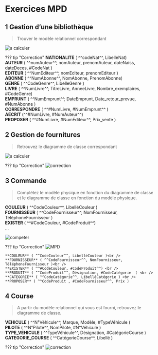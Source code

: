 # Exercices MPD

## 1 Gestion d’une bibliothèque

> Trouver le modèle relationnel correspondant

![a calculer](./data/MPD_bibli.png)

??? tip "Correction"
    **NATIONALITE** ( ^^codeNat^^, LibelleNat)<br />
    **AUTEUR** ( ^^numAuteur^^, nomAuteur, prenomAuteur, dateNaiss, dateDeces, #CodeNat )<br />
    **EDITEUR** ( ^^NumEditeur^^, nomEditeur, prenomEditeur )<br />
    **ABONNE** ( ^^NumAbonne^^, NomAbonne, PrenomAbonne)<br />
    **GENRE** ( ^^CodeGenre^^, LibelleGenre )<br />
    **LIVRE** ( ^^NumLivre^^, TitreLivre, AnneeLivre, Nombre_exemplaires, #CodeGenre)<br />
    **EMPRUNT** ( ^^NumEmprunt^^, DateEmprunt, Date_retour_prevue, #NumAbonne )<br />
    **CORRESPONDRE** ( ^^#NumLivre, #NumEmprunt^^ )<br />
    **AECRIT** (^^#NumLivre, #NumAuteur^^)<br />
    **PROPOSER** ( ^^#NumLivre, #NumEditeur^^, Prix_vente )<br />

## 2 Gestion de fournitures

> Retrouvez le diagramme de classe correspondant

![a calculer](./data/MPD_fournitures.png)

??? tip "Correction"
    ![correction](./data/MPD_fournitures_corr.png)

## 3 Commande

> Complétez le modèle physique en fonction du diagramme de classe et le diagramme de classe en fonction du modèle physique.

**COULEUR** ( ^^CodeCouleur^^, LibelléCouleur )<br />
**FOURNISSEUR** ( ^^CodeFournisseur^^, NomFournisseur, TéléphoneFournisseur )<br />
**EXISTER** ( ^^#CodeCouleur, #CodeProduit^^) <br />
...

![competer](./data/MPD_com.png)

??? tip "Correction"
    ![MPD](./data/MPD_com_corr.png)

    **COULEUR** ( ^^CodeCouleur^^, LibelléCouleur )<br />
    **FOURNISSEUR** ( ^^CodeFournisseur^^, NomFournisseur, TéléphoneFournisseur )<br />
    **EXISTER** ( ^^#CodeCouleur, #CodeProduit^^) <br />
    **PRODUIT** ( ^^CodeProduit^^, Désignation, #CodeCatégorie  ) <br />
    **CATEGORIE** ( ^^CodeCatégorie^^, LibelléCatégorie ) <br />
    **PROPOSER** ( ^^CodeProduit , #CodeFournisseur^^, Prix )


## 4 Course

> A partir du modèle relationnel qui vous est fourni, retrouvez le diagramme de classe.

**VEHICULE** ( ^^N°Véhicule^^, Marque, Modèle, #TypeVéhicule )<br />
**PILOTE** ( ^^N°Pilote^^, NomPilote, #N°Véhicule )<br />
**TYPE_VEHICULE** ( ^^TypeVéhicule^^, Désignation, #CatégorieCourse  )<br />
**CATEGORIE_COURSE** ( ^^CatégorieCourse^^, Libellé )<br />

??? tip "Correction"
    ![correction](./data/MPD_course.png)